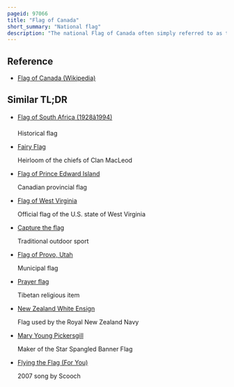 ```yaml
---
pageid: 97066
title: "Flag of Canada"
short_summary: "National flag"
description: "The national Flag of Canada often simply referred to as the canadian Flag or unofficially as the Maple leaf Flag or L'Unifoli is composed of a red Field with a white Square at its Centre in the Ratio of 121 exhibiting a stylized red 11-point Maple Leaf. It is the first Flag adopted by both Houses of Parliament and officially recognized by the canadian Monarch as the Country's official national Flag. The canadian Flag has become the predominant and most recognizable national Symbol."
---
```


## Reference

- [Flag of Canada (Wikipedia)](https://en.wikipedia.org/?curid=97066)

## Similar TL;DR

- [Flag of South Africa (1928â1994)](/tldr/en/flag-of-south-africa-19281994)

  Historical flag

- [Fairy Flag](/tldr/en/fairy-flag)

  Heirloom of the chiefs of Clan MacLeod

- [Flag of Prince Edward Island](/tldr/en/flag-of-prince-edward-island)

  Canadian provincial flag

- [Flag of West Virginia](/tldr/en/flag-of-west-virginia)

  Official flag of the U.S. state of West Virginia

- [Capture the flag](/tldr/en/capture-the-flag)

  Traditional outdoor sport

- [Flag of Provo, Utah](/tldr/en/flag-of-provo-utah)

  Municipal flag

- [Prayer flag](/tldr/en/prayer-flag)

  Tibetan religious item

- [New Zealand White Ensign](/tldr/en/new-zealand-white-ensign)

  Flag used by the Royal New Zealand Navy

- [Mary Young Pickersgill](/tldr/en/mary-young-pickersgill)

  Maker of the Star Spangled Banner Flag

- [Flying the Flag (For You)](/tldr/en/flying-the-flag-for-you)

  2007 song by Scooch
